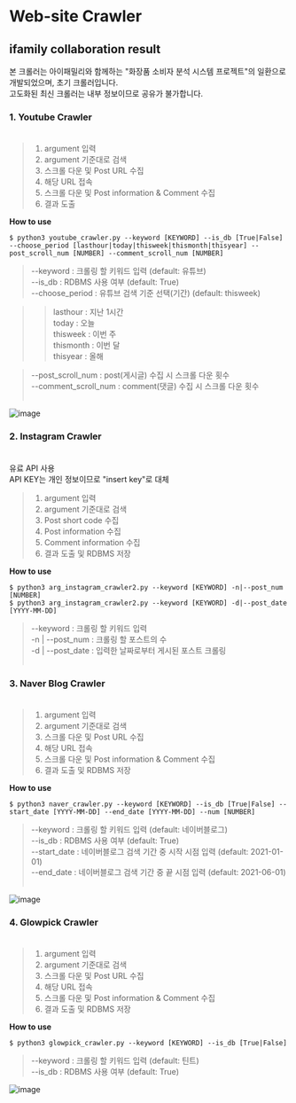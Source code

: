 # Web-site Crawler
## ifamily collaboration result

본 크롤러는 아이패밀리와 함께하는 "화장품 소비자 분석 시스템 프로젝트"의 일환으로 개발되었으며, 초기 크롤러입니다. <br>
고도화된 최신 크롤러는 내부 정보이므로 공유가 불가합니다.

### 1. Youtube Crawler<br><br>
>1. argument 입력<br>
>2. argument 기준대로 검색<br>
>3. 스크롤 다운 및 Post URL 수집<br>
>4. 해당 URL 접속<br>
>5. 스크롤 다운 및 Post information & Comment 수집<br>
>6. 결과 도출<br>

**How to use**
```
$ python3 youtube_crawler.py --keyword [KEYWORD] --is_db [True|False] --choose_period [lasthour|today|thisweek|thismonth|thisyear] --post_scroll_num [NUMBER] --comment_scroll_num [NUMBER] 
```
>--keyword : 크롤링 할 키워드 입력 (default: 유튜브)<br>
>--is_db : RDBMS 사용 여부 (default: True)<br>
>--choose_period : 유튜브 검색 기준 선택(기간) (default: thisweek)<br>

>>lasthour : 지난 1시간 <br>
>>today : 오늘 <br>
>>thisweek : 이번 주 <br>
>>thismonth : 이번 달 <br>
>>thisyear : 올해 <br>

>--post_scroll_num : post(게시글) 수집 시 스크롤 다운 횟수<br>
>--comment_scroll_num : comment(댓글) 수집 시 스크롤 다운 횟수<br><br>

![image](https://user-images.githubusercontent.com/75473005/119261303-c1fd4900-bc11-11eb-8ad7-d591a5d1c2c4.png)


### 2. Instagram Crawler<br><br>
유료 API 사용<br>
API KEY는 개인 정보이므로 "insert key"로 대체<br>

>1. argument 입력<br>
>2. argument 기준대로 검색<br>
>3. Post short code 수집<br>
>4. Post information 수집<br>
>5. Comment information 수집<br>
>6. 결과 도출 및 RDBMS 저장<br>

**How to use**
```
$ python3 arg_instagram_crawler2.py --keyword [KEYWORD] -n|--post_num [NUMBER]
$ python3 arg_instagram_crawler2.py --keyword [KEYWORD] -d|--post_date [YYYY-MM-DD]
```
>--keyword : 크롤링 할 키워드 입력<br>
>-n | --post_num : 크롤링 할 포스트의 수<br>
>-d | --post_date : 입력한 날짜로부터 게시된 포스트 크롤링<br><br>

### 3. Naver Blog Crawler<br><br>
>1. argument 입력<br>
>2. argument 기준대로 검색<br>
>3. 스크롤 다운 및 Post URL 수집<br>
>4. 해당 URL 접속<br>
>5. 스크롤 다운 및 Post information & Comment 수집<br>
>6. 결과 도출 및 RDBMS 저장<br>

**How to use**
```
$ python3 naver_crawler.py --keyword [KEYWORD] --is_db [True|False] --start_date [YYYY-MM-DD] --end_date [YYYY-MM-DD] --num [NUMBER]
```
>--keyword : 크롤링 할 키워드 입력 (default: 네이버블로그)<br>
>--is_db : RDBMS 사용 여부 (default: True)<br>
>--start_date : 네이버블로그 검색 기간 중 시작 시점 입력 (default: 2021-01-01)<br>
>--end_date : 네이버블로그 검색 기간 중 끝 시점 입력 (default: 2021-06-01)<br><br>

![image](https://user-images.githubusercontent.com/75473005/119261280-a85c0180-bc11-11eb-910a-0dd27127b48b.png)


### 4. Glowpick Crawler<br><br>
>1. argument 입력<br>
>2. argument 기준대로 검색<br>
>3. 스크롤 다운 및 Post URL 수집<br>
>4. 해당 URL 접속<br>
>5. 스크롤 다운 및 Post information & Comment 수집<br>
>6. 결과 도출 및 RDBMS 저장<br>

**How to use**
```
$ python3 glowpick_crawler.py --keyword [KEYWORD] --is_db [True|False]
```
>--keyword : 크롤링 할 키워드 입력 (default: 틴트)<br>
>--is_db : RDBMS 사용 여부 (default: True)<br>

![image](https://user-images.githubusercontent.com/75473005/119261257-8ebaba00-bc11-11eb-8feb-c6d3f662b8f0.png)

